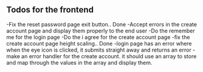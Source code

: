 ## Todos for the frontend

-Fix the reset password page exit button.. Done
-Accept errors in the create account page and display them properly to the end user
-Do the remember me for the login page
-Do the i agree for the create account page
-fix the create account page height scaling.. Done
-login page has an error where when the eye icon is clicked, it submits straight away and returns an error
-make an error handler for the create account. it should use an array to store and map through the values in the array and display them.